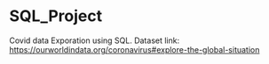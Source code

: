 # SQL_Project
Covid data Exporation using SQL.
Dataset link: https://ourworldindata.org/coronavirus#explore-the-global-situation
